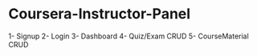 # Coursera-Instructor-Panel

1- Signup 
2- Login 
3- Dashboard 
4- Quiz/Exam CRUD 
5- CourseMaterial CRUD

